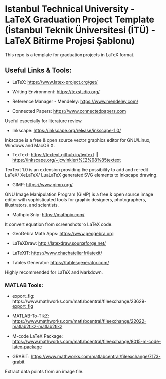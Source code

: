 # Istanbul Technical University - LaTeX Graduation Project Template (İstanbul Teknik Üniversitesi (İTÜ) - LaTeX Bitirme Projesi Şablonu)

This repo is a template for graduation projects in LaTeX format.



## Useful Links & Tools:

- LaTeX: <https://www.latex-project.org/get/>

- Writing Environment: <https://texstudio.org/>

- Reference Manager - Mendeley: <https://www.mendeley.com/>

- Connected Papers: <https://www.connectedpapers.com>

Useful especially for literature review.

- Inkscape: <https://inkscape.org/release/inkscape-1.0/>

Inkscape is a free & open source vector graphics editor for GNU/Linux, Windows and MacOS X.

- TexText: <https://textext.github.io/textext> || <https://inkscape.org/~jcwinkler/%E2%98%85textext>

TexText 1.0 is an extension providing the possibility to add and re-edit LaTeX/ XeLaTeX/ LuaLaTeX generated SVG elements to Inkscape drawing.

- GIMP: <https://www.gimp.org/>

GNU Image Manipulation Program (GIMP) is a free & open source image editor with sophisticated tools for graphic designers, photographers, illustrators, and scientists.

- Mathpix Snip: <https://mathpix.com/>

It convert equation from screenshots to LaTeX code.

- GeoGebra Math Apps: <https://www.geogebra.org>

- LaTeXDraw: <http://latexdraw.sourceforge.net/>

- LaTeXiT: <https://www.chachatelier.fr/latexit/>

- Tables Generator: <https://tablesgenerator.com/>

Highly recommended for LaTeX and Markdown.



### MATLAB Tools:

- export_fig: <https://www.mathworks.com/matlabcentral/fileexchange/23629-export_fig>

- MATLAB-To-TikZ: <https://www.mathworks.com/matlabcentral/fileexchange/22022-matlab2tikz-matlab2tikz>

- M-code LaTeX Package: <https://www.mathworks.com/matlabcentral/fileexchange/8015-m-code-latex-package>

- GRABIT: <https://www.mathworks.com/matlabcentral/fileexchange/7173-grabit>

Extract data points from an image file.
